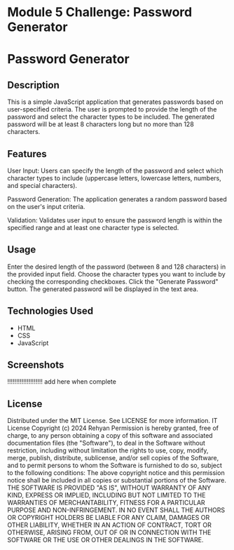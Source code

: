 # Module 5 Challenge: Password Generator

# Password Generator

## Description

This is a simple JavaScript application that generates passwords based on user-specified criteria. The user is prompted to provide the length of the password and select the character types to be included. The generated password will be at least 8 characters long but no more than 128 characters.

## Features

User Input: Users can specify the length of the password and select which character types to include (uppercase letters, lowercase letters, numbers, and special characters).

Password Generation: The application generates a random password based on the user's input criteria.

Validation: Validates user input to ensure the password length is within the specified range and at least one character type is selected.

## Usage

Enter the desired length of the password (between 8 and 128 characters) in the provided input field.
Choose the character types you want to include by checking the corresponding checkboxes.
Click the "Generate Password" button.
The generated password will be displayed in the text area.

## Technologies Used

- HTML
- CSS
- JavaScript

## Screenshots

!!!!!!!!!!!!!!!!!!!! add here when complete

## License

Distributed under the MIT License. See LICENSE for more information. IT License Copyright (c) 2024 Rehyan Permission is hereby granted, free of charge, to any person obtaining a copy of this software and associated documentation files (the "Software"), to deal in the Software without restriction, including without limitation the rights to use, copy, modify, merge, publish, distribute, sublicense, and/or sell copies of the Software, and to permit persons to whom the Software is furnished to do so, subject to the following conditions: The above copyright notice and this permission notice shall be included in all copies or substantial portions of the Software. THE SOFTWARE IS PROVIDED "AS IS", WITHOUT WARRANTY OF ANY KIND, EXPRESS OR IMPLIED, INCLUDING BUT NOT LIMITED TO THE WARRANTIES OF MERCHANTABILITY, FITNESS FOR A PARTICULAR PURPOSE AND NON-INFRINGEMENT. IN NO EVENT SHALL THE AUTHORS OR COPYRIGHT HOLDERS BE LIABLE FOR ANY CLAIM, DAMAGES OR OTHER LIABILITY, WHETHER IN AN ACTION OF CONTRACT, TORT OR OTHERWISE, ARISING FROM, OUT OF OR IN CONNECTION WITH THE SOFTWARE OR THE USE OR OTHER DEALINGS IN THE SOFTWARE.
